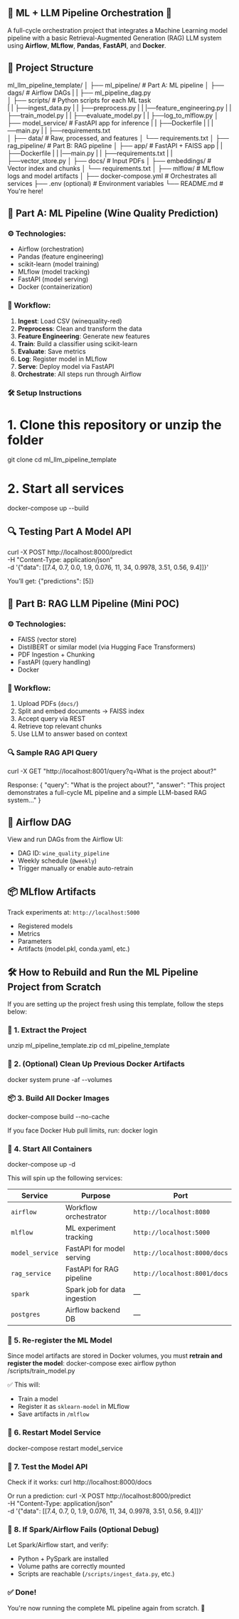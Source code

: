 ## 🧠 ML + LLM Pipeline Orchestration 🚀 
A full-cycle orchestration project that integrates a Machine Learning model pipeline with a basic Retrieval-Augmented Generation (RAG) LLM system using **Airflow**, **MLflow**, **Pandas**, **FastAPI**, and **Docker**.


## 📂 Project Structure
ml_llm_pipeline_template/
│
├── ml_pipeline/                     # Part A: ML pipeline
│   ├── dags/                        # Airflow DAGs
|   |   ├── ml_pipeline_dag.py                
│   ├── scripts/                      # Python scripts for each ML task       
|   |   ├──ingest_data.py
|   |   ├──preprocess.py
|   |   |──feature_engineering.py
|   |   ├──train_model.py
|   |   ├──evaluate_model.py
|   |   ├──log_to_mlflow.py
│   ├── model_service/                # FastAPI app for inference
|   |   ├──Dockerfile
|   |   |──main.py
|   |   ├──requirements.txt     
│   ├── data/                         # Raw, processed, and features
│   └── requirements.txt
│
├── rag_pipeline/                    # Part B: RAG pipeline
│   ├── app/                          # FastAPI + FAISS app
|   |   ├──Dockerfile
|   |   |──main.py
|   |   ├──requirements.txt 
|   |   ├──vector_store.py
│   ├── docs/                         # Input PDFs
│   ├── embeddings/                   # Vector index and chunks
│   └── requirements.txt
│
├── mlflow/                    # MLflow logs and model artifacts
│
├── docker-compose.yml         # Orchestrates all services
├── .env (optional)            # Environment variables
└── README.md                  # You're here!

## 🧪 Part A: ML Pipeline (Wine Quality Prediction)
### ⚙️ Technologies:
- Airflow (orchestration)
- Pandas (feature engineering)
- scikit-learn (model training)
- MLflow (model tracking)
- FastAPI (model serving)
- Docker (containerization)

### 🔁 Workflow:
1. **Ingest**: Load CSV (winequality-red) 
2. **Preprocess**: Clean and transform the data
3. **Feature Engineering**: Generate new features
4. **Train**: Build a classifier using scikit-learn
5. **Evaluate**: Save metrics
6. **Log**: Register model in MLflow
7. **Serve**: Deploy model via FastAPI
8. **Orchestrate**: All steps run through Airflow

### 🛠 Setup Instructions
# 1. Clone this repository or unzip the folder
git clone <your-repo-url>
cd ml_llm_pipeline_template

# 2. Start all services
docker-compose up --build


## 🔍 Testing Part A Model API
curl -X POST http://localhost:8000/predict \
-H "Content-Type: application/json" \
-d '{"data": [[7.4, 0.7, 0.0, 1.9, 0.076, 11, 34, 0.9978, 3.51, 0.56, 9.4]]}'

You’ll get:
{"predictions": [5]}


## 🧠 Part B: RAG LLM Pipeline (Mini POC)
### ⚙️ Technologies:
* FAISS (vector store)
* DistilBERT or similar model (via Hugging Face Transformers)
* PDF Ingestion + Chunking
* FastAPI (query handling)
* Docker

### 🔁 Workflow:
1. Upload PDFs (`docs/`)
2. Split and embed documents → FAISS index
3. Accept query via REST
4. Retrieve top relevant chunks
5. Use LLM to answer based on context

### 🔍 Sample RAG API Query
curl -X GET "http://localhost:8001/query?q=What is the project about?"

Response:
{
  "query": "What is the project about?",
  "answer": "This project demonstrates a full-cycle ML pipeline and a simple LLM-based RAG system..."
}


## 🎯 Airflow DAG
View and run DAGs from the Airflow UI:
* DAG ID: `wine_quality_pipeline`
* Weekly schedule (`@weekly`)
* Trigger manually or enable auto-retrain


## 📦 MLflow Artifacts
Track experiments at: `http://localhost:5000`
* Registered models
* Metrics
* Parameters
* Artifacts (model.pkl, conda.yaml, etc.)


## 🛠️ How to Rebuild and Run the ML Pipeline Project from Scratch

If you are setting up the project fresh using this template, follow the steps below:
### 📁 1. Extract the Project
unzip ml_pipeline_template.zip
cd ml_pipeline_template

### 🧼 2. (Optional) Clean Up Previous Docker Artifacts
docker system prune -af --volumes

### 📦 3. Build All Docker Images
docker-compose build --no-cache

If you face Docker Hub pull limits, run:
docker login

### 🚀 4. Start All Containers
docker-compose up -d

This will spin up the following services:

| Service         | Purpose                      | Port                         |
| --------------- | ---------------------------- | ---------------------------- |
| `airflow`       | Workflow orchestrator        | `http://localhost:8080`      |
| `mlflow`        | ML experiment tracking       | `http://localhost:5000`      |
| `model_service` | FastAPI for model serving    | `http://localhost:8000/docs` |
| `rag_service`   | FastAPI for RAG pipeline     | `http://localhost:8001/docs` |
| `spark`         | Spark job for data ingestion | —                            |
| `postgres`      | Airflow backend DB           | —                            |

### 🥪 5. Re-register the ML Model
Since model artifacts are stored in Docker volumes, you must **retrain and register the model**:
docker-compose exec airflow python /scripts/train_model.py

✅ This will:
* Train a model
* Register it as `sklearn-model` in MLflow
* Save artifacts in `/mlflow`

### 🔁 6. Restart Model Service
docker-compose restart model_service

### 📡 7. Test the Model API
Check if it works:
curl http://localhost:8000/docs

Or run a prediction:
curl -X POST http://localhost:8000/predict \
  -H "Content-Type: application/json" \
  -d '{"data": [[7.4, 0.7, 0, 1.9, 0.076, 11, 34, 0.9978, 3.51, 0.56, 9.4]]}'

### 🧠 8. If Spark/Airflow Fails (Optional Debug)
Let Spark/Airflow start, and verify:
* Python + PySpark are installed
* Volume paths are correctly mounted
* Scripts are reachable (`/scripts/ingest_data.py`, etc.)

### ✅ Done!
You're now running the complete ML pipeline again from scratch. 🎉


